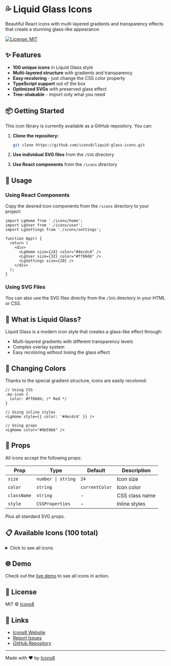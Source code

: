 # 💦 Liquid Glass Icons

Beautiful React icons with multi-layered gradients and transparency effects that create a stunning glass-like appearance.

[![License: MIT](https://img.shields.io/badge/License-MIT-yellow.svg)](https://opensource.org/licenses/MIT)

## ✨ Features

- **100 unique icons** in Liquid Glass style
- **Multi-layered structure** with gradients and transparency
- **Easy recoloring** - just change the CSS color property
- **TypeScript support** out of the box
- **Optimized SVGs** with preserved glass effect
- **Tree-shakable** - import only what you need

## 📦 Getting Started

This icon library is currently available as a GitHub repository. You can:

1. **Clone the repository:**
   ```bash
   git clone https://github.com/icons8/liquid-glass-icons.git
   ```

2. **Use individual SVG files** from the `/SVG` directory

3. **Use React components** from the `/icons` directory

## 🚀 Usage

### Using React Components

Copy the desired icon components from the `/icons` directory to your project:

```tsx
import LgHome from './icons/home';
import LgUser from './icons/user';
import LgSettings from './icons/settings';

function App() {
  return (
    <div>
      <LgHome size={24} color="#4ecdc4" />
      <LgUser size={32} color="#ff6b6b" />
      <LgSettings size={20} />
    </div>
  );
}
```

### Using SVG Files

You can also use the SVG files directly from the `/SVG` directory in your HTML or CSS.

## 🎨 What is Liquid Glass?

Liquid Glass is a modern icon style that creates a glass-like effect through:
- Multi-layered gradients with different transparency levels
- Complex overlay system
- Easy recoloring without losing the glass effect

## 🎨 Changing Colors

Thanks to the special gradient structure, icons are easily recolored:

```tsx
// Using CSS
.my-icon {
  color: #ff6b6b; /* Red */
}

// Using inline styles
<LgHome style={{ color: '#4ecdc4' }} />

// Using props
<LgHome color="#9b59b6" />
```

## 🔧 Props

All icons accept the following props:

| Prop | Type | Default | Description |
|------|------|---------|-------------|
| `size` | `number \| string` | `24` | Icon size |
| `color` | `string` | `currentColor` | Icon color |
| `className` | `string` | - | CSS class name |
| `style` | `CSSProperties` | - | Inline styles |

Plus all standard SVG props.

## 📋 Available Icons (100 total)

<details>
<summary>Click to see all icons</summary>

- LgAbout
- LgAddUserMale
- LgAppointmentReminders
- LgBack
- LgBinoculars
- LgBookmark
- LgBookmarkRibbon
- LgBox
- LgBriefcase
- LgCalendar
- LgCancel
- LgCancel2
- LgCheckAll
- LgChecked
- LgChecked2
- LgCheckmark
- LgClock
- LgCloseWindow
- LgComboChart
- LgConferenceCall
- LgContacts
- LgCursor
- LgDelete
- LgDeleteSign
- LgDocument
- LgDomain
- LgDownload
- LgDownloads2
- LgEdit
- LgEmail
- LgEmptyTrush
- LgExit
- LgExpandArrow
- LgExternalLink
- LgFacebook
- LgFacebookNew
- LgFile
- LgFilledTrash
- LgFolderInvoices
- LgFolderInvoices19
- LgForYou
- LgForward
- LgGeminiAi
- LgGmail
- LgGoogleLogo
- LgGroups
- LgHandCursor
- LgHome
- LgIdea
- LgImageFile
- LgInfo
- LgInstagramNew
- LgKey
- LgLike
- LgLinkedin
- LgLock
- LgMailboxClosedFlagDown
- LgMaintenance
- LgMarker
- LgMenu
- LgMusic
- LgNews
- LgNoSynchronize
- LgOK
- LgOpenedFolder
- LgPhone
- LgPicture
- LgPinterest
- LgPlus
- LgPlusMath
- LgPuzzle
- LgRefresh
- LgRestart
- LgSave
- LgScroll
- LgSearch
- LgSecuredLetter
- LgService
- LgSettings
- LgShare
- LgShare2
- LgShare3
- LgShutdown
- LgSpeechBubble
- LgStar
- LgSun
- LgSupport
- LgSynchronize
- LgToolbox
- LgTrash
- LgTwitter
- LgUncheckAll
- LgUnlock
- LgUpload2
- LgUser
- LgUserFemale
- LgUserMale
- LgVisible
- LgWhatsapp
- LgYoutubePlay
- LgUserFemale
- LgUserMale
- LgUser
- LgVisible
- LgWhatsapp
- LgYoutubePlay

</details>

## 🌐 Demo

Check out the [live demo](https://icons8.github.io/liquid-glass-icons) to see all icons in action.

## 📄 License

MIT © [Icons8](https://icons8.com)

## 🔗 Links

- [Icons8 Website](https://icons8.com)
- [Report Issues](https://github.com/icons8/liquid-glass-icons/issues)
- [GitHub Repository](https://github.com/icons8/liquid-glass-icons)

---

Made with ❤️ by [Icons8](https://icons8.com) 